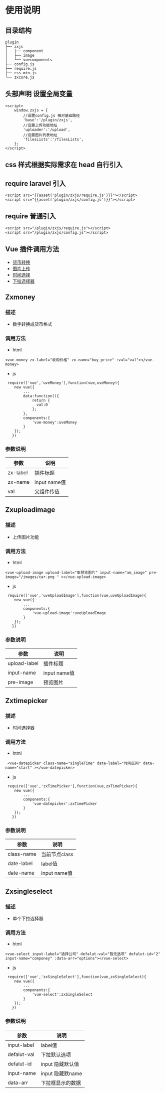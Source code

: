 # 使用说明
## 目录结构
```
plugin
├── zxjs
│   ├── component
│   ├── image
│   └── vuecomponents
├── config.js
├── require.js
├── css.min.js
└── zxcore.js
```
## 头部声明 设置全局变量
~~~
<script>
    window.zxjs = {
        //设置config.js 相对基础路径
        'base':'/plugin/zxjs',
        //设置上传功能地址
        'uploader':'/upload',
        //设置图片列表地址
        'filesLists':'/filesLists',
    };
</script>
~~~
## css 样式根据实际需求在 head 自行引入
## require laravel 引入
~~~
<script src="{{asset('plugin/zxjs/require.js')}}"></script>
<script src="{{asset('plugin/zxjs/config.js')}}"></script>
~~~
## require  普通引入
~~~
<script src="/plugin/zxjs/require.js"></script>
<script src="/plugin/zxjs/config.js"></script>
~~~
## Vue 插件调用方法
* [货币转换](#zxmoney) 
* [图片上传](#zxuploadimage)
* [时间选择](#zxtimepicker)
* [下拉选择器](#zxsingleselect)
## Zxmoney 
### 描述
- 数字转换成货币格式
### 调用方法 
- html
~~~
<vue-money zx-label="收购价格" zx-name="buy_price" :val="val"></vue-money> 
~~~
- js
~~~
 require(['vue','uveMoney'],function(vue,uveMoney){
    new vue({
        ...
        data:function(){
            return {
              val:0  
            };
        },
        components:{
            'vue-money':uveMoney
        }
    });
   })
~~~
### 参数说明 

|   参数  |  说明     |
| --- | ----------- |
|  zx-label   |  插件标题    |
|  zx-name   |  input name值    |
|  val   |  父组件传值    |

## Zxuploadimage 
### 描述
- 上传图片功能
### 调用方法 
- html
~~~
<vue-upload-image upload-label="车预览图片" input-name="am_image" pre-image="/images/car.png " ></vue-upload-image>
~~~
- js
~~~
 require(['vue','uveUploadImage'],function(vue,uveUploadImage){
    new vue({
        ...
        components:{
            'vue-upload-image':uveUploadImage
        }
    });
   })
~~~
### 参数说明 

|   参数  |  说明     |
| ------ | ----------- |
|  upload-label   |  插件标题      |
|  input-name     |  input name值 |
|  pre-image      |  预览图片      |
## Zxtimepicker 
### 描述
- 时间选择器
### 调用方法 
- html
~~~
 <vue-datepicker class-name="singleTime" date-label="时间区间" date-name="start" ></vue-datepicker> 
~~~
- js
~~~
 require(['vue','zxTimePicker'],function(vue,zxTimePicker){
    new vue({
        ...
        components:{
            'vue-datepicker':zxTimePicker
        }
    });
   })
~~~
### 参数说明 

|   参数  |  说明     |
| --- | ----------- |
|  class-name   |  当前节点class    |
|  date-label   |  label值    |
|  date-name   |  input name值    |
## Zxsingleselect 
### 描述
- 单个下拉选择器
### 调用方法 
- html
~~~
<vue-select input-label="选择公司" defalut-val="暂无选项" defalut-id="2" input-name="componey" :data-arr="options"></vue-select>
~~~
- js
~~~
 require(['vue','zxSingleSelect'],function(vue,zxSingleSelect){
    new vue({
        ...
        components:{
            'vue-select':zxSingleSelect
        }
    });
   })
~~~
### 参数说明 

|   参数  |  说明     |
| --- | ----------- |
|  input-label   |  label值    |
|  defalut-val   |  下拉默认选项    |
|  defalut-id    |  input 隐藏默认值    |
|  input-name    |  input 隐藏默name    |
|  data-arr      |  下拉框显示的数据   |